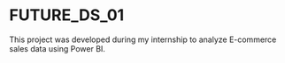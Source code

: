 # FUTURE_DS_01
This project was developed during my internship to analyze E-commerce sales data using Power BI.
